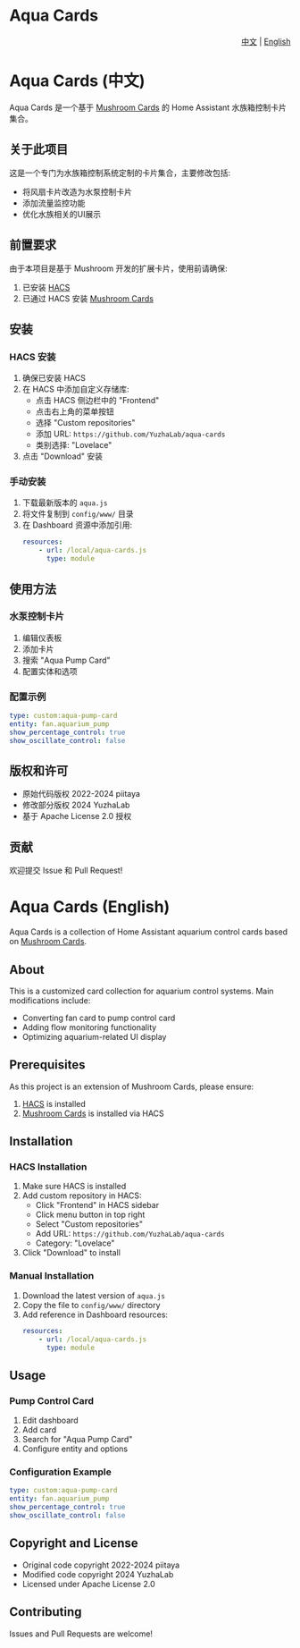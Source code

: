 # Aqua Cards

<div align="right">
    <a href="#chinese">中文</a> | <a href="#english">English</a>
</div>

<div id="chinese">

# Aqua Cards (中文)

Aqua Cards 是一个基于 [Mushroom Cards](https://github.com/piitaya/lovelace-mushroom) 的 Home Assistant 水族箱控制卡片集合。

## 关于此项目

这是一个专门为水族箱控制系统定制的卡片集合，主要修改包括:
- 将风扇卡片改造为水泵控制卡片
- 添加流量监控功能
- 优化水族相关的UI展示

## 前置要求

由于本项目是基于 Mushroom 开发的扩展卡片，使用前请确保:

1. 已安装 [HACS](https://hacs.xyz)
2. 已通过 HACS 安装 [Mushroom Cards](https://github.com/piitaya/lovelace-mushroom)

## 安装

### HACS 安装

1. 确保已安装 HACS
2. 在 HACS 中添加自定义存储库:
   - 点击 HACS 侧边栏中的 "Frontend"
   - 点击右上角的菜单按钮
   - 选择 "Custom repositories"
   - 添加 URL: `https://github.com/YuzhaLab/aqua-cards`
   - 类别选择: "Lovelace"
3. 点击 "Download" 安装
<!-- [![Open your Home Assistant instance and open a repository inside the Home Assistant Community Store.](https://my.home-assistant.io/badges/hacs_repository.svg)](https://my.home-assistant.io/redirect/hacs_repository/?owner=piitaya&repository=lovelace-mushroom) -->

### 手动安装

1. 下载最新版本的 `aqua.js`
2. 将文件复制到 `config/www/` 目录
3. 在 Dashboard 资源中添加引用:
    ```yaml
    resources:
        - url: /local/aqua-cards.js
          type: module
    ```

## 使用方法

### 水泵控制卡片

1. 编辑仪表板
2. 添加卡片
3. 搜索 "Aqua Pump Card"
4. 配置实体和选项

### 配置示例

```yaml
type: custom:aqua-pump-card
entity: fan.aquarium_pump
show_percentage_control: true
show_oscillate_control: false
```

## 版权和许可

- 原始代码版权 2022-2024 piitaya
- 修改部分版权 2024 YuzhaLab
- 基于 Apache License 2.0 授权

## 贡献

欢迎提交 Issue 和 Pull Request!

</div>

<div id="english">

# Aqua Cards (English)

Aqua Cards is a collection of Home Assistant aquarium control cards based on [Mushroom Cards](https://github.com/piitaya/lovelace-mushroom).

## About

This is a customized card collection for aquarium control systems. Main modifications include:
- Converting fan card to pump control card
- Adding flow monitoring functionality
- Optimizing aquarium-related UI display

## Prerequisites

As this project is an extension of Mushroom Cards, please ensure:

1. [HACS](https://hacs.xyz) is installed
2. [Mushroom Cards](https://github.com/piitaya/lovelace-mushroom) is installed via HACS

## Installation

### HACS Installation

1. Make sure HACS is installed
2. Add custom repository in HACS:
   - Click "Frontend" in HACS sidebar
   - Click menu button in top right
   - Select "Custom repositories"
   - Add URL: `https://github.com/YuzhaLab/aqua-cards`
   - Category: "Lovelace"
3. Click "Download" to install

### Manual Installation

1. Download the latest version of `aqua.js`
2. Copy the file to `config/www/` directory
3. Add reference in Dashboard resources:
    ```yaml
    resources:
        - url: /local/aqua-cards.js
          type: module
    ```

## Usage

### Pump Control Card

1. Edit dashboard
2. Add card
3. Search for "Aqua Pump Card"
4. Configure entity and options

### Configuration Example

```yaml
type: custom:aqua-pump-card
entity: fan.aquarium_pump
show_percentage_control: true
show_oscillate_control: false
```

## Copyright and License

- Original code copyright 2022-2024 piitaya
- Modified code copyright 2024 YuzhaLab
- Licensed under Apache License 2.0

## Contributing

Issues and Pull Requests are welcome!

</div>
